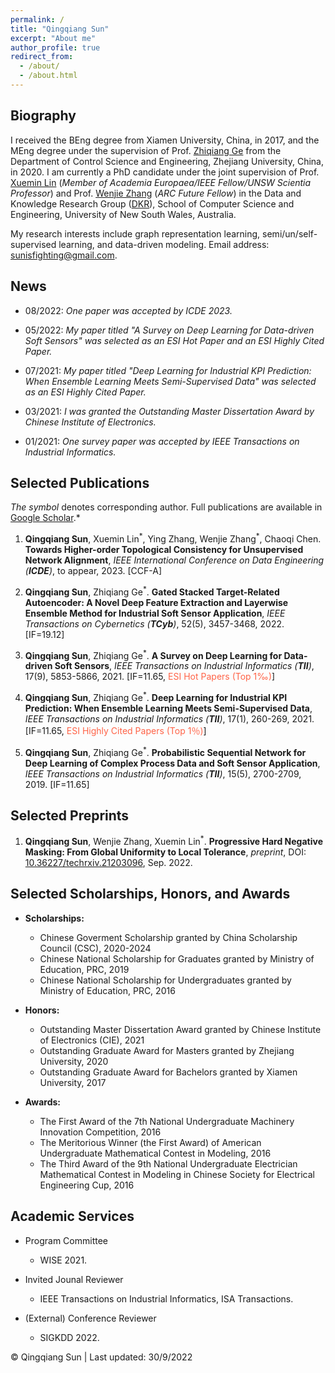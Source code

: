 ```yaml
---
permalink: /
title: "Qingqiang Sun"
excerpt: "About me"
author_profile: true
redirect_from: 
  - /about/
  - /about.html
---
```


<h2 id="biography"> Biography</h2>

I received the BEng degree from Xiamen University, China, in 2017, and the MEng degree under the supervision of Prof. [Zhiqiang Ge](https://scholar.google.com.hk/citations?user=g_EMkuMAAAAJ&hl=zh-CN&oi=ao) from the Department of Control Science and Engineering, Zhejiang University, China, in 2020. I am currently a PhD candidate under the joint supervision of Prof. [Xuemin Lin](https://www.cse.unsw.edu.au/~lxue/) (*Member of Academia Europaea/IEEE Fellow/UNSW Scientia Professor*) and Prof. [Wenjie Zhang](https://www.cse.unsw.edu.au/~zhangw/) (*ARC Future Fellow*) in the Data and Knowledge Research Group ([DKR](https://unswdb.github.io/index.html)), School of Computer Science and Engineering, University of New South Wales, Australia. 

My research interests include graph representation learning, semi/un/self-supervised learning, and data-driven modeling. Email address: sunisfighting@gmail.com.

<h2 id="news"> News</h2>

- 08/2022: *One paper was accepted by ICDE 2023.*

- 05/2022: *My paper titled "A Survey on Deep Learning for Data-driven Soft Sensors" was selected as an ESI Hot Paper and an ESI Highly Cited Paper.*

- 07/2021: *My paper titled "Deep Learning for Industrial KPI Prediction: When Ensemble Learning Meets Semi-Supervised Data" was selected as an ESI Highly Cited Paper.*

- 03/2021: *I was granted the Outstanding Master Dissertation Award by Chinese Institute of Electronics.*

- 01/2021: *One survey paper was accepted by IEEE Transactions on Industrial Informatics.*


<h2 id="publications"> Selected Publications</h2>

*The symbol <sup>*</sup> denotes corresponding author. Full publications are available in [Google Scholar](https://scholar.google.com.hk/citations?user=ASifHRAAAAAJ&hl=zh-CN).*

1. **Qingqiang Sun**, Xuemin Lin<sup>\*</sup>, Ying Zhang, Wenjie Zhang<sup>\*</sup>, Chaoqi Chen. **Towards Higher-order Topological Consistency for Unsupervised Network Alignment**, *IEEE International Conference on Data Engineering (**ICDE**)*, to appear, 2023. \[CCF-A\]   

2. **Qingqiang Sun**, Zhiqiang Ge<sup>\*</sup>. **Gated Stacked Target-Related Autoencoder: A Novel Deep Feature Extraction and Layerwise Ensemble Method for Industrial Soft Sensor Application**, *IEEE Transactions on Cybernetics (**TCyb**)*, 52(5), 3457-3468, 2022. \[IF=19.12\]  

3. **Qingqiang Sun**, Zhiqiang Ge<sup>\*</sup>. **A Survey on Deep Learning for Data-driven Soft Sensors**, *IEEE Transactions on Industrial Informatics (**TII**)*, 17(9), 5853-5866, 2021. \[IF=11.65, <font color=Tomato>ESI Hot Papers (Top 1‰)</font>\]  

4. **Qingqiang Sun**, Zhiqiang Ge<sup>\*</sup>. **Deep Learning for Industrial KPI Prediction: When Ensemble Learning Meets Semi-Supervised Data**, *IEEE Transactions on Industrial Informatics (**TII**)*, 17(1), 260-269, 2021. \[IF=11.65, <font color=Tomato>ESI Highly Cited Papers (Top 1％)</font>\]  

5. **Qingqiang Sun**, Zhiqiang Ge<sup>\*</sup>. **Probabilistic Sequential Network for Deep Learning of Complex Process Data and Soft Sensor Application**, *IEEE Transactions on Industrial Informatics (**TII**)*, 15(5), 2700-2709, 2019. \[IF=11.65\]  

## Selected Preprints

1. **Qingqiang Sun**, Wenjie Zhang, Xuemin Lin<sup>\*</sup>. **Progressive Hard Negative Masking: From Global Uniformity to Local Tolerance**, *preprint*, DOI: [10.36227/techrxiv.21203096](https://doi.org/10.36227/techrxiv.21203096.v1), Sep. 2022.

<h2 id="honors & Awards"> Selected Scholarships, Honors, and Awards</h2>

- **Scholarships:**
  - Chinese Goverment Scholarship granted by China Scholarship Council (CSC), 2020-2024
  - Chinese National Scholarship for Graduates granted by Ministry of Education, PRC, 2019
  - Chinese National Scholarship for Undergraduates granted by Ministry of Education, PRC, 2016  

- **Honors:**
  - Outstanding Master Dissertation Award granted by Chinese Institute of Electronics (CIE), 2021
  - Outstanding Graduate Award for Masters granted by Zhejiang University, 2020
  - Outstanding Graduate Award for Bachelors granted by Xiamen University, 2017

- **Awards:**
  - The First Award of the 7th National Undergraduate Machinery Innovation Competition, 2016
  - The Meritorious Winner (the First Award) of American Undergraduate Mathematical Contest in Modeling, 2016
  - The Third Award of the 9th National Undergraduate Electrician Mathematical Contest in Modeling in Chinese Society for Electrical Engineering Cup, 2016

<h2 id="academic services"> Academic Services</h2>

- Program Committee  
  - WISE 2021.

- Invited Jounal Reviewer
  - IEEE Transactions on Industrial Informatics, ISA Transactions.

- (External) Conference Reviewer  
  - SIGKDD 2022.


<script type='text/javascript' id='clustrmaps' src='//cdn.clustrmaps.com/map_v2.js?cl=ffffff&w=a&t=tt&d=djQAtmR3KX6TaEwxFDWlh01anIcVC0Tbv7U28jpnYzY'></script>

<td align="center" font="Arial">&copy; Qingqiang Sun | Last updated: 30/9/2022</td>
